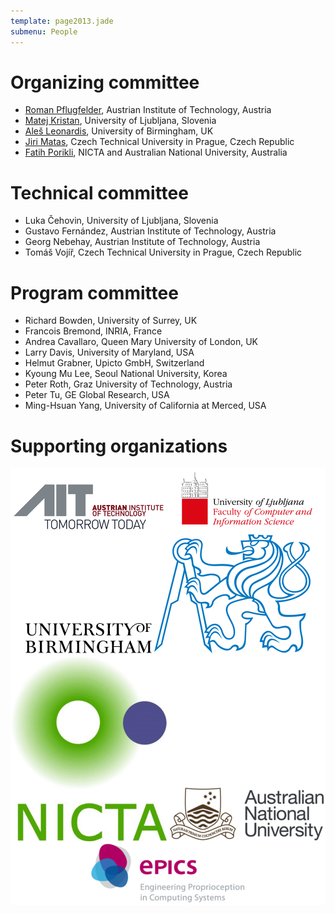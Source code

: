 ```yaml
---
template: page2013.jade
submenu: People
---
```


# Organizing committee

-   [Roman
    Pflugfelder](http://www.cat-project.at/index.php/team/roman-pflugfelder),
    Austrian Institute of Technology, Austria
-   [Matej Kristan](http://www.vicos.si/People/Matejk), University of
    Ljubljana, Slovenia
-   [Aleš Leonardis](http://www.vicos.si/People/Ales_Leonardis),
    University of Birmingham, UK
-   [Jiri Matas](http://cmp.felk.cvut.cz/~matas/), Czech Technical
    University in Prague, Czech Republic
-   [Fatih Porikli](http://www.porikli.com/), NICTA and Australian
    National University, Australia

# Technical committee

-   Luka Čehovin, University of Ljubljana, Slovenia
-   Gustavo Fernández, Austrian Institute of Technology, Austria
-   Georg Nebehay, Austrian Institute of Technology, Austria
-   Tomáš Vojíř, Czech Technical University in Prague, Czech Republic

# Program committee

-   Richard Bowden, University of Surrey, UK
-   Francois Bremond, INRIA, France
-   Andrea Cavallaro, Queen Mary University of London, UK
-   Larry Davis, University of Maryland, USA
-   Helmut Grabner, Upicto GmbH, Switzerland
-   Kyoung Mu Lee, Seoul National University, Korea
-   Peter Roth, Graz University of Technology, Austria
-   Peter Tu, GE Global Research, USA
-   Ming-Hsuan Yang, University of California at Merced, USA

# Supporting organizations

<p style="text-align: center; background-color: white;">
	<a href="http://www.ait.ac.at/about-us/?L=1"><img alt="AIT" src="img/logo_ait.png" /></a>
	<a href="http://www.uni-lj.si/en/"><img alt="University of Ljubljana" src="img/logo_ljubljana.png" /></a>
	<a href="http://www.birmingham.ac.uk/"><img alt="University of Birmingham" src="img/logo_birmingham.gif" /></a>
	<a href="http://www.cvut.cz/"><img alt="Czech Technical University in Prague" src="img/logo_cvut.png" /></a>
	<a href="http://nicta.com.au/"><img alt="NICTA" src="img/logo_nicta.png" /></a>
	<a href="http://www.anu.edu.au/"><img alt="Australian National University" src="img/logo_anu.png" /></a>
	<a href="http://www.epics-project.eu/"><img alt="EPiCS" src="img/logo_epics.png" /></a>
</p>

